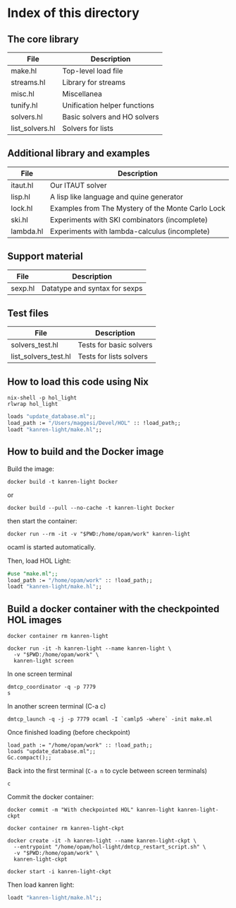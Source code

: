 # Index of this directory

## The core library

| File            | Description                         |
| --------------- | ----------------------------------- |
| make.hl         | Top-level load file                 |
| streams.hl      | Library for streams                 |
| misc.hl         | Miscellanea                         |
| tunify.hl       | Unification helper functions        |
| solvers.hl      | Basic solvers and HO solvers        |
| list_solvers.hl | Solvers for lists                   |

## Additional library and examples

| File                 | Description                                       |
| -------------------- | ------------------------------------------------- |
| itaut.hl             | Our ITAUT solver                                  |
| lisp.hl              | A lisp like language and quine generator          |
| lock.hl              | Examples from The Mystery of the Monte Carlo Lock |
| ski.hl               | Experiments with SKI combinators (incomplete)     |
| lambda.hl            | Experiments with lambda-calculus (incomplete)     |

## Support material

| File                 | Description
| -------------------- | -------------------------------------------------
| sexp.hl              | Datatype and syntax for sexps

## Test files

| File                 | Description
| -------------------- | -------------------------------------------------
| solvers_test.hl      | Tests for basic solvers
| list_solvers_test.hl | Tests for lists solvers

## How to load this code using Nix

```shell
nix-shell -p hol_light
rlwrap hol_light
```

```ocaml
loads "update_database.ml";;
load_path := "/Users/maggesi/Devel/HOL" :: !load_path;;
loadt "kanren-light/make.hl";;
```

## How to build and the Docker image

Build the image:

```shell
docker build -t kanren-light Docker
```
or
```shell
docker build --pull --no-cache -t kanren-light Docker
```
then start the container:
```shell
docker run --rm -it -v "$PWD:/home/opam/work" kanren-light
```
ocaml is started automatically.

Then, load HOL Light:
```ocaml
#use "make.ml";;
load_path := "/home/opam/work" :: !load_path;;
loadt "kanren-light/make.hl";;
```

## Build a docker container with the checkpointed HOL images

```shell
docker container rm kanren-light

docker run -it -h kanren-light --name kanren-light \
  -v "$PWD:/home/opam/work" \
  kanren-light screen
```

In one screen terminal
```shell
dmtcp_coordinator -q -p 7779
s
```

In another screen terminal (C-a c)
```shell
dmtcp_launch -q -j -p 7779 ocaml -I `camlp5 -where` -init make.ml
```

Once finished loading (before checkpoint)
```
load_path := "/home/opam/work" :: !load_path;;
loads "update_database.ml";;
Gc.compact();;
```

Back into the first terminal (`C-a n` to cycle between screen terminals)
```
c
```

Commit the docker container:

```shell
docker commit -m "With checkpointed HOL" kanren-light kanren-light-ckpt
```

```shell
docker container rm kanren-light-ckpt

docker create -it -h kanren-light --name kanren-light-ckpt \
  --entrypoint "/home/opam/hol-light/dmtcp_restart_script.sh" \
  -v "$PWD:/home/opam/work" \
  kanren-light-ckpt

docker start -i kanren-light-ckpt
```

Then load kanren light:
```ocaml
loadt "kanren-light/make.hl";;
```